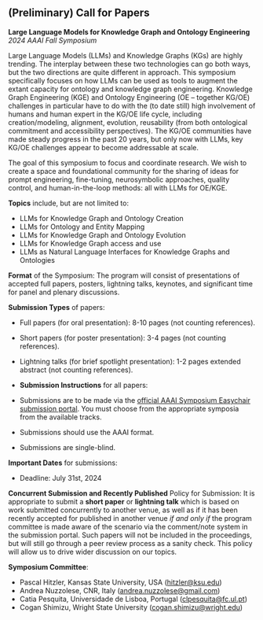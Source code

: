 ## (Preliminary) Call for Papers
**Large Language Models for Knowledge Graph and Ontology Engineering**<br />
*2024 AAAI Fall Symposium*

Large Language Models (LLMs) and Knowledge Graphs (KGs) are highly trending. The interplay between these two technologies can go both ways, but the two directions are quite different in approach. This symposium specifically focuses on how LLMs can be used as tools to augment the extant capacity for ontology and knowledge graph engineering. Knowledge Graph Engineering (KGE) and Ontology Engineering (OE – together KG/OE) challenges in particular have to do with the (to date still) high involvement of humans and human expert in the KG/OE life cycle, including creation/modeling, alignment, evolution, reusability (from both ontological commitment and accessibility perspectives). The KG/OE communities have made steady progress in the past 20 years, but only now with LLMs, key KG/OE challenges appear to become addressable at scale. 

The goal of this symposium to focus and coordinate research. We wish to create a space and foundational community for the sharing of ideas for prompt engineering, fine-tuning, neurosymbolic approaches, quality control, and human-in-the-loop methods: all with LLMs for OE/KGE.

**Topics** include, but are not limited to:
* LLMs for Knowledge Graph and Ontology Creation
* LLMs for Ontology and Entity Mapping
* LLMs for Knowledge Graph and Ontology Evolution
* LLMs for Knowledge Graph access and use
* LLMs as Natural Language Interfaces for Knowledge Graphs and Ontologies

**Format** of the Symposium:
The program will consist of presentations of accepted full papers, posters, lightning talks, keynotes, and significant time for panel and plenary discussions.

**Submission Types** of papers:
* Full papers (for oral presentation): 8-10 pages (not counting references).
* Short papers (for poster presentation): 3-4 pages (not counting references).
* Lightning talks (for brief spotlight presentation): 1-2 pages extended abstract (not counting references).

* **Submission Instructions** for all papers:
* Submissions are to be made via the [official AAAI Symposium Easychair submission portal](https://easychair.org/my/conference?conf=fss24). You must choose from the appropriate symposia from the available tracks.
* Submissions should use the AAAI format.
* Submissions are single-blind.

**Important Dates** for submissions:
* Deadline: July 31st, 2024

**Concurrent Submission and Recently Published** Policy for Submission:
It is appropriate to submit a **short paper** or **lightning talk** which is based on work submitted concurrently to another venue, as well as if it has been recently accepted for published in another venue _if and only if_ the program committee is made aware of the scenario via the comment/note system in the submission portal. Such papers will not be included in the proceedings, but will still go through a peer review process as a sanity check. This policy will allow us to drive wider discussion on our topics.

**Symposium Committee**:
* Pascal Hitzler, Kansas State University, USA (hitzler@ksu.edu)
* Andrea Nuzzolese, CNR, Italy (andrea.nuzzolese@gmail.com)
* Catia Pesquita, Universidade de Lisboa, Portugal (clpesquita@fc.ul.pt)
* Cogan Shimizu, Wright State University (cogan.shimizu@wright.edu)
